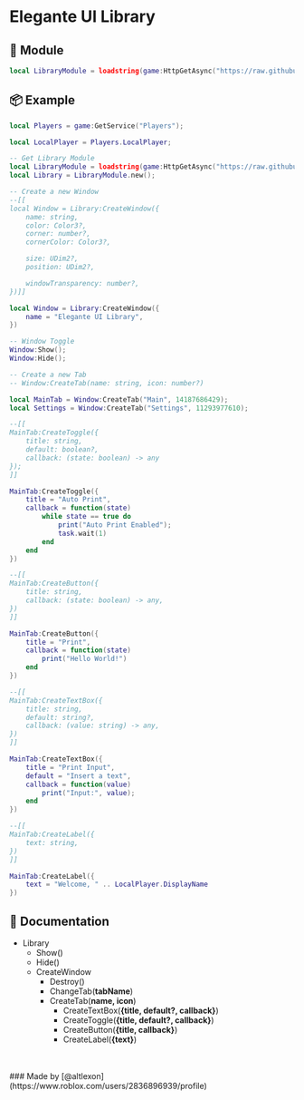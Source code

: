 # Elegante UI Library

## 📜 Module
```lua
local LibraryModule = loadstring(game:HttpGetAsync("https://raw.githubusercontent.com/AltLexon/Elegante-UI-Library/master/run.lua"))();
```

## 📦 Example
```lua
local Players = game:GetService("Players");

local LocalPlayer = Players.LocalPlayer;

-- Get Library Module
local LibraryModule = loadstring(game:HttpGetAsync("https://raw.githubusercontent.com/AltLexon/Elegante-UI-Library/master/run.lua"))();
local Library = LibraryModule.new();

-- Create a new Window
--[[
local Window = Library:CreateWindow({
    name: string,
    color: Color3?,
    corner: number?,
    cornerColor: Color3?,

    size: UDim2?,
    position: UDim2?,

    windowTransparency: number?,
})]]

local Window = Library:CreateWindow({
    name = "Elegante UI Library",
})

-- Window Toggle
Window:Show();
Window:Hide();

-- Create a new Tab
-- Window:CreateTab(name: string, icon: number?)

local MainTab = Window:CreateTab("Main", 14187686429);
local Settings = Window:CreateTab("Settings", 11293977610);

--[[
MainTab:CreateToggle({
    title: string,
    default: boolean?,
    callback: (state: boolean) -> any
});
]]

MainTab:CreateToggle({
    title = "Auto Print",
    callback = function(state)
        while state == true do
            print("Auto Print Enabled");
            task.wait(1)
        end
    end
})

--[[
MainTab:CreateButton({
    title: string,
    callback: (state: boolean) -> any,
})
]]

MainTab:CreateButton({
    title = "Print",
    callback = function(state)
        print("Hello World!")
    end
})

--[[
MainTab:CreateTextBox({
    title: string,
    default: string?,
    callback: (value: string) -> any,
})
]]

MainTab:CreateTextBox({
    title = "Print Input",
    default = "Insert a text",
    callback = function(value)
        print("Input:", value);
    end
})

--[[
MainTab:CreateLabel({
    text: string,
})
]]

MainTab:CreateLabel({
    text = "Welcome, " .. LocalPlayer.DisplayName
})
```

## 📃 Documentation
* Library
    * Show()
    * Hide()
    * CreateWindow
        * Destroy()
        * ChangeTab(**tabName**)
        * CreateTab(**name, icon**)
            * CreateTextBox(**{title, default?, callback}**)
            * CreateToggle(**{title, default?, callback}**)
            * CreateButton(**{title, callback}**)
            * CreateLabel(**{text}**)
<br>
<br>
### Made by [@altlexon](https://www.roblox.com/users/2836896939/profile)